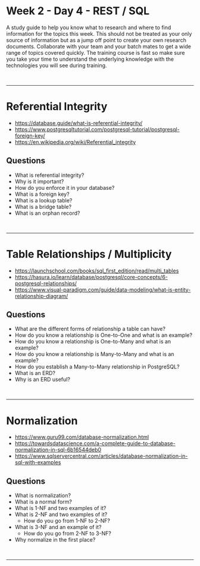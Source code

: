 # Week 2 - Day 4 - REST / SQL
A study guide to help you know what to research and where to find information for the topics this week. This should not be treated as your only source of information but as a jump off point to create your own research documents. Collaborate with your team and your batch mates to get a wide range of topics covered quickly. The training course is fast so make sure you take your time to understand the underlying knowledge with the technologies you will see during training.

<br>

---

# Referential Integrity
- https://database.guide/what-is-referential-integrity/
- https://www.postgresqltutorial.com/postgresql-tutorial/postgresql-foreign-key/
- https://en.wikipedia.org/wiki/Referential_integrity

## Questions
- What is referential integrity?
- Why is it important?
- How do you enforce it in your database?
- What is a foreign key?
- What is a lookup table?
- What is a bridge table?
- What is an orphan record?

<br>

---

# Table Relationships / Multiplicity
- https://launchschool.com/books/sql_first_edition/read/multi_tables
- https://hasura.io/learn/database/postgresql/core-concepts/6-postgresql-relationships/
- https://www.visual-paradigm.com/guide/data-modeling/what-is-entity-relationship-diagram/

## Questions
- What are the different forms of relationship a table can have?
- How do you know a relationship is One-to-One and what is an example?
- How do you know a relationship is One-to-Many and what is an example?
- How do you know a relationship is Many-to-Many and what is an example?
- How do you establish a Many-to-Many relationship in PostgreSQL?
- What is an ERD?
- Why is an ERD useful?

<br>

---

# Normalization
- https://www.guru99.com/database-normalization.html
- https://towardsdatascience.com/a-complete-guide-to-database-normalization-in-sql-6b16544deb0
- https://www.sqlservercentral.com/articles/database-normalization-in-sql-with-examples

## Questions
- What is normalization?
- What is a normal form?
- What is 1-NF and two examples of it?
- What is 2-NF and two examples of it?
  - How do you go from 1-NF to 2-NF?
- What is 3-NF and an example of it?
  - How do you go from 2-NF to 3-NF?
- Why normalize in the first place?

<br>

---
